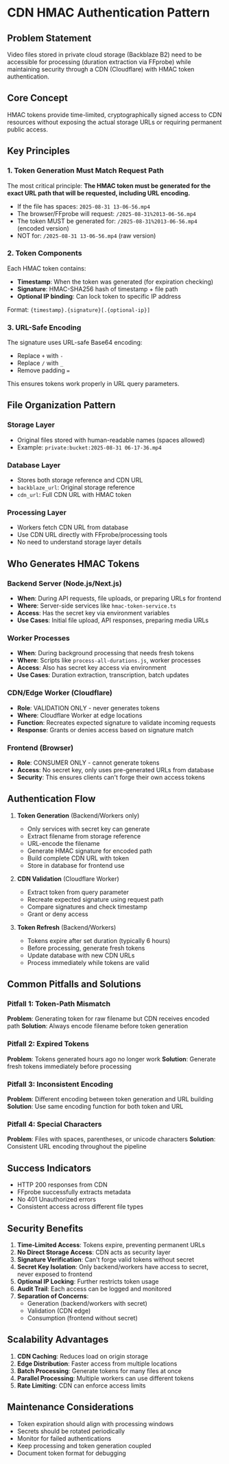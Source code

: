 # CDN HMAC Authentication Pattern

## Problem Statement
Video files stored in private cloud storage (Backblaze B2) need to be accessible for processing (duration extraction via FFprobe) while maintaining security through a CDN (Cloudflare) with HMAC token authentication.

## Core Concept
HMAC tokens provide time-limited, cryptographically signed access to CDN resources without exposing the actual storage URLs or requiring permanent public access.

## Key Principles

### 1. Token Generation Must Match Request Path
The most critical principle: **The HMAC token must be generated for the exact URL path that will be requested, including URL encoding.**

- If the file has spaces: `2025-08-31 13-06-56.mp4`
- The browser/FFprobe will request: `/2025-08-31%2013-06-56.mp4`
- The token MUST be generated for: `/2025-08-31%2013-06-56.mp4` (encoded version)
- NOT for: `/2025-08-31 13-06-56.mp4` (raw version)

### 2. Token Components
Each HMAC token contains:
- **Timestamp**: When the token was generated (for expiration checking)
- **Signature**: HMAC-SHA256 hash of timestamp + file path
- **Optional IP binding**: Can lock token to specific IP address

Format: `{timestamp}.{signature}[.{optional-ip}]`

### 3. URL-Safe Encoding
The signature uses URL-safe Base64 encoding:
- Replace `+` with `-`
- Replace `/` with `_`
- Remove padding `=`

This ensures tokens work properly in URL query parameters.

## File Organization Pattern

### Storage Layer
- Original files stored with human-readable names (spaces allowed)
- Example: `private:bucket:2025-08-31 06-17-36.mp4`

### Database Layer
- Stores both storage reference and CDN URL
- `backblaze_url`: Original storage reference
- `cdn_url`: Full CDN URL with HMAC token

### Processing Layer
- Workers fetch CDN URL from database
- Use CDN URL directly with FFprobe/processing tools
- No need to understand storage layer details

## Who Generates HMAC Tokens

### Backend Server (Node.js/Next.js)
- **When**: During API requests, file uploads, or preparing URLs for frontend
- **Where**: Server-side services like `hmac-token-service.ts`
- **Access**: Has the secret key via environment variables
- **Use Cases**: Initial file upload, API responses, preparing media URLs

### Worker Processes
- **When**: During background processing that needs fresh tokens
- **Where**: Scripts like `process-all-durations.js`, worker processes
- **Access**: Also has secret key access via environment
- **Use Cases**: Duration extraction, transcription, batch updates

### CDN/Edge Worker (Cloudflare)
- **Role**: VALIDATION ONLY - never generates tokens
- **Where**: Cloudflare Worker at edge locations
- **Function**: Recreates expected signature to validate incoming requests
- **Response**: Grants or denies access based on signature match

### Frontend (Browser)
- **Role**: CONSUMER ONLY - cannot generate tokens
- **Access**: No secret key, only uses pre-generated URLs from database
- **Security**: This ensures clients can't forge their own access tokens

## Authentication Flow

1. **Token Generation** (Backend/Workers only)
   - Only services with secret key can generate
   - Extract filename from storage reference
   - URL-encode the filename
   - Generate HMAC signature for encoded path
   - Build complete CDN URL with token
   - Store in database for frontend use

2. **CDN Validation** (Cloudflare Worker)
   - Extract token from query parameter
   - Recreate expected signature using request path
   - Compare signatures and check timestamp
   - Grant or deny access

3. **Token Refresh** (Backend/Workers)
   - Tokens expire after set duration (typically 6 hours)
   - Before processing, generate fresh tokens
   - Update database with new CDN URLs
   - Process immediately while tokens are valid

## Common Pitfalls and Solutions

### Pitfall 1: Token-Path Mismatch
**Problem**: Generating token for raw filename but CDN receives encoded path
**Solution**: Always encode filename before token generation

### Pitfall 2: Expired Tokens
**Problem**: Tokens generated hours ago no longer work
**Solution**: Generate fresh tokens immediately before processing

### Pitfall 3: Inconsistent Encoding
**Problem**: Different encoding between token generation and URL building
**Solution**: Use same encoding function for both token and URL

### Pitfall 4: Special Characters
**Problem**: Files with spaces, parentheses, or unicode characters
**Solution**: Consistent URL encoding throughout the pipeline

## Success Indicators

- HTTP 200 responses from CDN
- FFprobe successfully extracts metadata
- No 401 Unauthorized errors
- Consistent access across different file types

## Security Benefits

1. **Time-Limited Access**: Tokens expire, preventing permanent URLs
2. **No Direct Storage Access**: CDN acts as security layer
3. **Signature Verification**: Can't forge valid tokens without secret
4. **Secret Key Isolation**: Only backend/workers have access to secret, never exposed to frontend
5. **Optional IP Locking**: Further restricts token usage
6. **Audit Trail**: Each access can be logged and monitored
7. **Separation of Concerns**:
   - Generation (backend/workers with secret)
   - Validation (CDN edge)
   - Consumption (frontend without secret)

## Scalability Advantages

1. **CDN Caching**: Reduces load on origin storage
2. **Edge Distribution**: Faster access from multiple locations
3. **Batch Processing**: Generate tokens for many files at once
4. **Parallel Processing**: Multiple workers can use different tokens
5. **Rate Limiting**: CDN can enforce access limits

## Maintenance Considerations

- Token expiration should align with processing windows
- Secrets should be rotated periodically
- Monitor for failed authentications
- Keep processing and token generation coupled
- Document token format for debugging